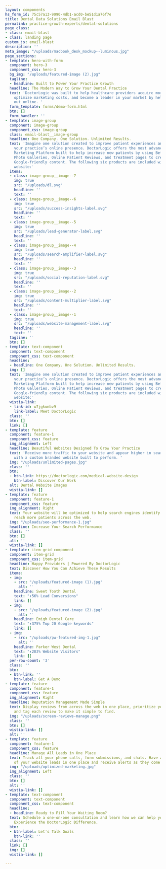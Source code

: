 ```yaml
---
layout: components
hs_form_id: 75c57a13-9090-4db1-acd0-be51d1a76f7e
title: Dental Data Solutions Email Blast
permalink: practice-growth-experts/dental-solutions
page_class:
- class: email-blast
- class: landing page
custom_js: email-blast
description: ''
meta_image: "/uploads/macbook_desk_mockup--luminous.jpg"
page_sections:
- template: hero-with-form
  component: hero-3
  component_css: hero-3
  bg_img: "/uploads/featured-image (2).jpg"
  tagline:
  - headline: Built to Power Your Practice Growth
  headline: The Modern Way to Grow Your Dental Practice
  text: 'DoctorLogic was built to help healthcare providers acquire more patients,
    optimize marketing costs, and become a leader in your market by helping you stand
    out online. '
  form_template: forms/demo-form.html
  btn: []
  form_handler: ''
- template: image-group
  component: image-group
  component_css: image-group
  class: email-blast__image-group
  headline: One Company. One Solution. Unlimited Results.
  text: 'Imagine one solution created to improve patient experiences and help grow
    your practice’s online presence. DoctorLogic offers the most advanced Website
    Marketing Platform built to help increase new patients by using Before and After
    Photo Galleries, Online Patient Reviews, and treatment pages to create up to 100x
    Google-friendly content. The following six products are included with every DoctorLogic
    website:'
  items:
  - class: image-group__image--7
    img: true
    src: "/uploads/dl.svg"
    headline: ''
    text: ''
  - class: image-group__image--6
    img: true
    src: "/uploads/success-insights-label.svg"
    headline: ''
    text: ''
  - class: image-group__image--5
    img: true
    src: "/uploads/lead-generator-label.svg"
    headline: ''
    text: ''
  - class: image-group__image--4
    img: true
    src: "/uploads/search-amplifier-label.svg"
    headline: ''
    text: ''
  - class: image-group__image--3
    img: true
    src: "/uploads/social-reputation-label.svg"
    headline: ''
    text: ''
  - class: image-group__image--2
    img: true
    src: "/uploads/content-multiplier-label.svg"
    headline: ''
    text: ''
  - class: image-group__image--1
    img: true
    src: "/uploads/website-management-label.svg"
    headline: ''
    text: ''
  tagline: ''
  btn: []
- template: text-component
  component: text-component
  component_css: text-component
  headline:
  - headline: One Company. One Solution. Unlimited Results.
  img: []
  text: 'Imagine one solution created to improve patient experiences and help grow
    your practice’s online presence. DoctorLogic offers the most advanced Website
    Marketing Platform built to help increase new patients by using Before and After
    Photo Galleries, Online Patient Reviews, and treatment pages to create up to 100x
    Google-friendly content. The following six products are included with every DoctorLogic
    website:'
  wistia-link:
  - link-id: w7jgkunbv9
    link-label: Meet DoctorLogic
  class: ''
  btn: []
  link: []
- template: feature
  component: feature-1
  component_css: feature
  img_alignment: Left
  headline: Beautiful Websites Designed To Grow Your Practice
  text: 'Receive more traffic to your website and appear higher in search engine results
    with a custom branded website built to perform. '
  img: "/uploads/unlimited-pages.jpg"
  class: ''
  btn:
  - btn-link: https://doctorlogic.com/medical-website-design
    btn-label: Discover Our Work
  alt: Dental Website Images
  wistia-link: []
- template: feature
  component: feature-1
  component_css: feature
  img_alignment: Right
  text: Your website will be optimized to help search engines identify your site to
    reach more patients across the web.
  img: "/uploads/seo-performance-1.jpg"
  headline: Increase Your Search Performance
  class: ''
  btn: []
  alt: ''
  wistia-link: []
- template: item-grid-component
  component: item-grid
  component_css: item-grid
  headline: Happy Providers | Powered By DoctorLogic
  text: Discover How You Can Achieve These Results
  items:
  - img:
    - src: "/uploads/featured-image (1).jpg"
      alt: ''
    headline: Sweet Tooth Dental
    text: "↟56% Lead Conversions"
    link: []
  - img:
    - src: "/uploads/featured-image (2).jpg"
      alt: ''
    headline: Emigh Dental Care
    text: "↟375% Top 20 Google keywords"
    link: []
  - img:
    - src: "/uploads/pw-featured-img-1.jpg"
      alt: ''
    headline: Parker West Dental
    text: "↟283% Website Visitors"
    link: []
  per-row-count: '3'
  class: ''
  btn:
  - btn-link: ''
    btn-label: Get A Demo
- template: feature
  component: feature-1
  component_css: feature
  img_alignment: Right
  headline: Reputation Management Made Simple
  text: Display reviews from across the web in one place, prioritize your favorites,
    and tag each review to make it simple to find.
  img: "/uploads/screen-reviews-manage.png"
  class: ''
  btn: []
  wistia-link: []
  alt: ''
- template: feature
  component: feature-1
  component_css: feature
  headline: Manage All Leads in One Place
  text: Track all your phone calls, form submissions, and chats. Have a clear picture
    of your website leads in one place and receive alerts as they come in.
  img: "/uploads/optimized-marketing.jpg"
  img_alignment: Left
  class: ''
  btn: []
  alt: ''
  wistia-link: []
- template: text-component
  component: text-component
  component_css: text-component
  headline:
  - headline: Ready to Fill Your Waiting Room?
  text: Schedule a one-on-one consultation and learn how we can help you succeed online.
    Experience the DoctorLogic Difference.
  btn:
  - btn-label: Let's Talk Goals
    btn-link: ''
  class: ''
  link: []
  img: []
  wistia-link: []

---
```

